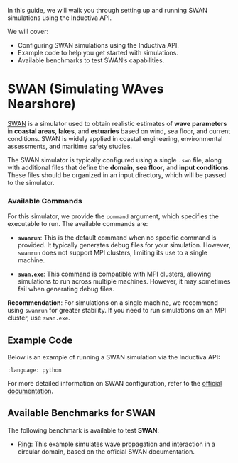 In this guide, we will walk you through setting up and running SWAN simulations 
using the Inductiva API. 

We will cover:

- Configuring SWAN simulations using the Inductiva API.
- Example code to help you get started with simulations.
- Available benchmarks to test SWAN’s capabilities.

# SWAN (Simulating WAves Nearshore)

[SWAN](https://swanmodel.sourceforge.io/) is a simulator used to obtain 
realistic estimates of **wave parameters** in **coastal areas**, **lakes**, and 
**estuaries** based on wind, sea floor, and current conditions. SWAN is 
widely applied in coastal engineering, environmental assessments, and 
maritime safety studies.

The SWAN simulator is typically configured using a single `.swn` file, 
along with additional files that define the **domain**, **sea floor**, and **input conditions**. These files should be organized in an input directory, which 
will be passed to the simulator.

### Available Commands

For this simulator, we provide the `command` argument, which specifies the
executable to run. The available commands are:

- **`swanrun`**: This is the default command when no specific command is
 provided. It typically generates debug files for your simulation. However,
 `swanrun` does not support MPI clusters, limiting its use to a single machine.

- **`swan.exe`**: This command is compatible with MPI clusters, allowing
 simulations to run across multiple machines. However, it may sometimes fail
 when generating debug files.

**Recommendation**: For simulations on a single machine, we recommend using
`swanrun` for greater stability. If you need to run simulations on an MPI
cluster, use `swan.exe`.

## Example Code
Below is an example of running a SWAN simulation via the Inductiva API:

```{literalinclude} ../../examples/swan/swan.py
:language: python
```

For more detailed information on SWAN configuration, refer to the [official documentation](https://swanmodel.sourceforge.io/).

## Available Benchmarks for SWAN

The following benchmark is available to test **SWAN**:

* [Ring](https://benchmarks.inductiva.ai/SWAN/ring/): This example simulates 
wave propagation and interaction in a circular domain, based on the 
official SWAN documentation.
